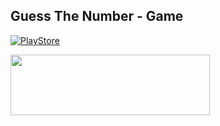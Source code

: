 ## Guess The Number - Game

[![PlayStore](https://github.com/mcontoor/Guess-The-Number-Game/.github/playstore.svg)](https://play.google.com/store/apps/details?id=com.guessthenumbergame)

<p align="left">
  <img width="318.978mm" height="97.003448mm" src="https://github.com/mcontoor/Guess-The-Number-Game/.github/playstore.svg">
</p>